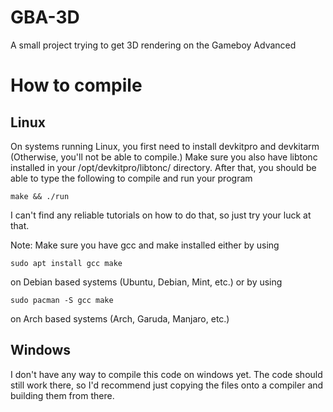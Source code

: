 # GBA-3D
A small project trying to get 3D rendering on the Gameboy Advanced

# How to compile

## Linux
On systems running Linux, you first need to install devkitpro and devkitarm (Otherwise, you'll not be able to compile.) Make sure you also have
libtonc installed in your /opt/devkitpro/libtonc/ directory. After that, you should be able to
type the following to compile and run your program
```
make && ./run
```
I can't find any reliable tutorials on how to do that, so just try your luck at that.

Note: Make sure you have gcc and make installed either by using
```
sudo apt install gcc make
```
on Debian based systems (Ubuntu, Debian, Mint, etc.) or by using
```
sudo pacman -S gcc make
```

on Arch based systems (Arch, Garuda, Manjaro, etc.)

## Windows
I don't have any way to compile this code on windows yet. The code should still work there, so I'd recommend just copying the files onto a compiler
and building them from there.

